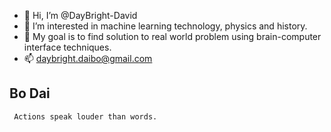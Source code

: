 - 👋 Hi, I’m @DayBright-David
- 👀 I’m interested in machine learning technology, physics and history.
- 🌱 My goal is to find solution to real world problem using brain-computer interface techniques. 
- 📫 daybright.daibo@gmail.com

## Bo Dai
```
 Actions speak louder than words.
```



<!---
DayBright-David/DayBright-David is a ✨ special ✨ repository because its `README.md` (this file) appears on your GitHub profile.
You can click the Preview link to take a look at your changes.
--->
